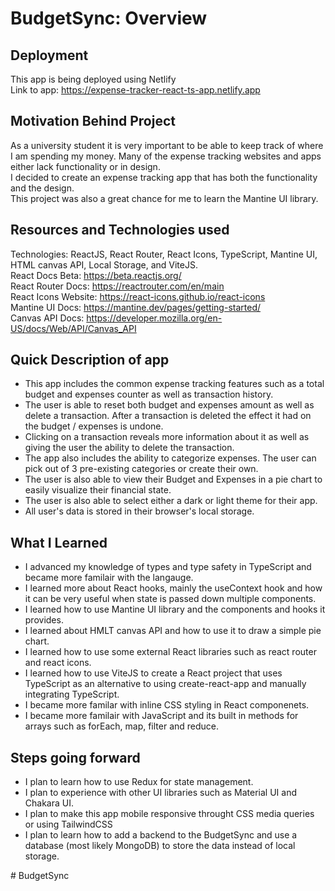 # BudgetSync: Overview

## Deployment
This app is being deployed using Netlify  
Link to app: https://expense-tracker-react-ts-app.netlify.app

## Motivation Behind Project 
As a university student it is very important to be able to keep track of where I am spending my money. Many of the expense tracking websites and apps
either lack functionality or in design.  
I decided to create an expense tracking app that has both the functionality and the design.  
This project was also a great chance for me to learn the Mantine UI library.

## Resources and Technologies used
Technologies: ReactJS, React Router, React Icons, TypeScript, Mantine UI, HTML canvas API, Local Storage, and ViteJS.  
React Docs Beta: https://beta.reactjs.org/  
React Router Docs: https://reactrouter.com/en/main  
React Icons Website: https://react-icons.github.io/react-icons  
Mantine UI Docs: https://mantine.dev/pages/getting-started/  
Canvas API Docs: https://developer.mozilla.org/en-US/docs/Web/API/Canvas_API  

## Quick Description of app
<ul>
<li>This app includes the common expense tracking features such as a total budget and expenses counter as well as transaction history.   </li>
<li>The user is able to reset both budget and expenses amount as well as delete a transaction. After a transaction is deleted the effect it had on the budget / expenses is undone.  </li>
<li>Clicking on a transaction reveals more information about it as well as giving the user the ability to delete the transaction.  </li>
<li>The app also includes the ability to categorize expenses. The user can pick out of 3 pre-existing categories or create their own.  </li>
<li>The user is also able to view their Budget and Expenses in a pie chart to easily visualize their financial state.  </li>
<li>The user is also able to select either a dark or light theme for their app.  </li>
<li>All user's data is stored in their browser's local storage.  </li>
</ul>

## What I Learned
<ul>
<li>I advanced my knowledge of types and type safety in TypeScript and became more familair with the langauge.  </li>
<li>I learned more about React hooks, mainly the useContext hook and how it can be very useful when state is passed down multiple components.  </li>
<li>I learned how to use Mantine UI library and the components and hooks it provides.  </li>
<li>I learned about HMLT canvas API and how to use it to draw a simple pie chart.  </li>
<li>I learned how to use some external React libraries such as react router and react icons.  </li>
<li>I learned how to use ViteJS to create a React project that uses TypeScript as an alternative to using create-react-app and manually integrating TypeScript.  </li>
<li>I became more familar with inline CSS styling in React componenets.  </li>
<li>I became more familair with JavaScript and its built in methods for arrays such as forEach, map, filter and reduce.  </li>
</ul>

## Steps going forward
<ul>
<li>I plan to learn how to use Redux for state management.  </li>
<li>I plan to experience with other UI libraries such as Material UI and Chakara UI.  </li>
<li>I plan to make this app mobile responsive throught CSS media queries or using TailwindCSS  </li>
<li>I plan to learn how to add a backend to the BudgetSync and use a database (most likely MongoDB) to store the data instead of local storage.  </li>
</ul>
# BudgetSync
